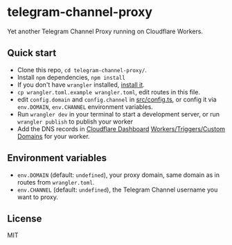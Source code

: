 
# telegram-channel-proxy

Yet another Telegram Channel Proxy running on Cloudflare Workers.

## Quick start

* Clone this repo, `cd telegram-channel-proxy/`.
* Install `npm` dependencies, `npm install`
* If you don't have `wrangler` installed, [install it](https://developers.cloudflare.com/workers/#installing-the-workers-cli).
* `cp wrangler.toml.example wrangler.toml`, edit routes in this file.
* edit `config.domain` and `config.channel` in [src/config.ts](src/config.ts),
    or config it via `env.DOMAIN`, `env.CHANNEL` environment variables.
* Run `wrangler dev` in your terminal to start a development server, or
    run `wrangler publish` to publish your worker
* Add the DNS records in [Cloudflare Dashboard](https://dash.cloudflare.com/)
    [Workers/Triggers/Custom Domains](https://developers.cloudflare.com/workers/platform/routing/custom-domains) for your worker.

## Environment variables

* `env.DOMAIN` (default: `undefined`), your proxy domain, same domain as in routes from `wrangler.toml`.
* `env.CHANNEL` (default: `undefined`), the Telegram Channel username you want to proxy.

## License

MIT
